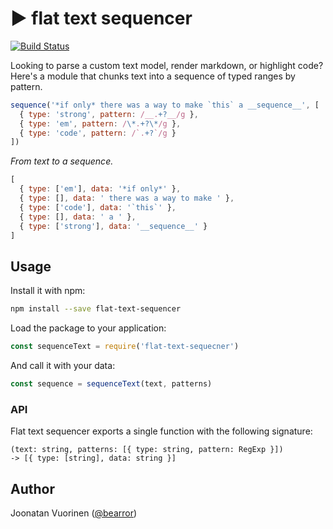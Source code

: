 # ▶ flat text sequencer

[![Build Status](https://travis-ci.org/bearror/flat-text-sequencer.svg?branch=master)](https://travis-ci.org/bearror/flat-text-sequencer)

Looking to parse a custom text model, render markdown, or highlight code? Here's a module that chunks text into a sequence of typed ranges by pattern.

```js
sequence('*if only* there was a way to make `this` a __sequence__', [
  { type: 'strong', pattern: /__.+?__/g },
  { type: 'em', pattern: /\*.+?\*/g },
  { type: 'code', pattern: /`.+?`/g }
])
```
*From text to a sequence.*
```js
[
  { type: ['em'], data: '*if only*' },
  { type: [], data: ' there was a way to make ' },
  { type: ['code'], data: '`this`' },
  { type: [], data: ' a ' },
  { type: ['strong'], data: '__sequence__' }
]
```

## Usage

Install it with npm:
```bash
npm install --save flat-text-sequencer
```
Load the package to your application:
```js
const sequenceText = require('flat-text-sequecner')
```
And call it with your data:
```js
const sequence = sequenceText(text, patterns)
```

### API

Flat text sequencer exports a single function with the following signature:
```
(text: string, patterns: [{ type: string, pattern: RegExp }])
-> [{ type: [string], data: string }]
```

## Author

Joonatan Vuorinen ([@bearror](https://twitter.com/bearror))
